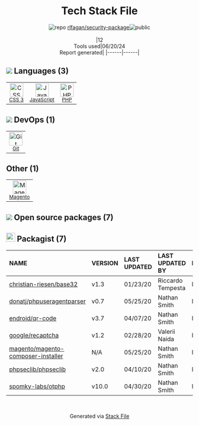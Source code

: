 <!--
&lt;--- Readme.md Snippet without images Start ---&gt;
## Tech Stack
rlfagan/security-package is built on the following main stack:

- [JavaScript](https://developer.mozilla.org/en-US/docs/Web/JavaScript) – Languages
- [PHP](http://www.php.net/) – Languages
- [Magento](http://magento.com/) – Ecommerce

Full tech stack [here](/techstack.md)

&lt;--- Readme.md Snippet without images End ---&gt;

&lt;--- Readme.md Snippet with images Start ---&gt;
## Tech Stack
rlfagan/security-package is built on the following main stack:

- <img width='25' height='25' src='https://img.stackshare.io/service/1209/javascript.jpeg' alt='JavaScript'/> [JavaScript](https://developer.mozilla.org/en-US/docs/Web/JavaScript) – Languages
- <img width='25' height='25' src='https://img.stackshare.io/service/991/hwUcGZ41_400x400.jpg' alt='PHP'/> [PHP](http://www.php.net/) – Languages
- <img width='25' height='25' src='https://img.stackshare.io/service/1769/wcU6vWxh_400x400.jpg' alt='Magento'/> [Magento](http://magento.com/) – Ecommerce

Full tech stack [here](/techstack.md)

&lt;--- Readme.md Snippet with images End ---&gt;
-->
<div align="center">

# Tech Stack File
![](https://img.stackshare.io/repo.svg "repo") [rlfagan/security-package](https://github.com/rlfagan/security-package)![](https://img.stackshare.io/public_badge.svg "public")
<br/><br/>
|12<br/>Tools used|06/20/24 <br/>Report generated|
|------|------|
</div>

## <img src='https://img.stackshare.io/languages.svg'/> Languages (3)
<table><tr>
  <td align='center'>
  <img width='36' height='36' src='https://img.stackshare.io/service/6727/css.png' alt='CSS 3'>
  <br>
  <sub><a href="https://developer.mozilla.org/en-US/docs/Web/CSS/CSS3">CSS 3</a></sub>
  <br>
  <sub></sub>
</td>

<td align='center'>
  <img width='36' height='36' src='https://img.stackshare.io/service/1209/javascript.jpeg' alt='JavaScript'>
  <br>
  <sub><a href="https://developer.mozilla.org/en-US/docs/Web/JavaScript">JavaScript</a></sub>
  <br>
  <sub></sub>
</td>

<td align='center'>
  <img width='36' height='36' src='https://img.stackshare.io/service/991/hwUcGZ41_400x400.jpg' alt='PHP'>
  <br>
  <sub><a href="http://www.php.net/">PHP</a></sub>
  <br>
  <sub></sub>
</td>

</tr>
</table>

## <img src='https://img.stackshare.io/devops.svg'/> DevOps (1)
<table><tr>
  <td align='center'>
  <img width='36' height='36' src='https://img.stackshare.io/service/1046/git.png' alt='Git'>
  <br>
  <sub><a href="http://git-scm.com/">Git</a></sub>
  <br>
  <sub></sub>
</td>

</tr>
</table>

## Other (1)
<table><tr>
  <td align='center'>
  <img width='36' height='36' src='https://img.stackshare.io/service/1769/wcU6vWxh_400x400.jpg' alt='Magento'>
  <br>
  <sub><a href="http://magento.com/">Magento</a></sub>
  <br>
  <sub></sub>
</td>

</tr>
</table>


## <img src='https://img.stackshare.io/group.svg' /> Open source packages (7)</h2>

## <img width='24' height='24' src='https://img.stackshare.io/package_manager/1778/default_90cb8b66e85ae5b95928b10bb076ab6a27c7e151.png'/> Packagist (7)

|NAME|VERSION|LAST UPDATED|LAST UPDATED BY|LICENSE|VULNERABILITIES|
|:------|:------|:------|:------|:------|:------|
|[christian-riesen/base32](https://packagist.org/christian-riesen/base32)|v1.3|01/23/20|Riccardo Tempesta |N/A|N/A|
|[donatj/phpuseragentparser](https://packagist.org/donatj/phpuseragentparser)|v0.7|05/25/20|Nathan Smith |N/A|N/A|
|[endroid/qr-code](https://packagist.org/endroid/qr-code)|v3.7|04/07/20|Nathan Smith |N/A|N/A|
|[google/recaptcha](https://packagist.org/google/recaptcha)|v1.2|02/28/20|Valerii Naida |N/A|N/A|
|[magento/magento-composer-installer](https://packagist.org/magento/magento-composer-installer)|N/A|05/25/20|Nathan Smith |N/A|N/A|
|[phpseclib/phpseclib](https://packagist.org/phpseclib/phpseclib)|v2.0|04/10/20|Nathan Smith |N/A|N/A|
|[spomky-labs/otphp](https://packagist.org/spomky-labs/otphp)|v10.0|04/30/20|Nathan Smith |N/A|N/A|

<br/>
<div align='center'>

Generated via [Stack File](https://github.com/marketplace/stack-file)
